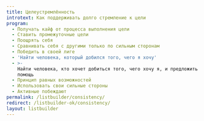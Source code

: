 ```yaml
---
title: Целеустремлённость
introtext: Как поддерживать долго стремление к цели
program:
  - Получать кайф от процесса выполнения цели
  - Ставить промежуточные цели
  - Поощрять себя
  - Сравнивать себя с другими только по сильным сторонам
  - Победить в своей лиге
  - 'Найти человека, который добился того, чего я хочу'
  - >-
    Найти человека, кто хочет добиться того, чего хочу я, и предложить ему
    помощь
  - Принцип равных возможностей
  - Использовать свои сильные стороны
  - Активные побеждают
permalink: /listbuilder/consistency/
redirect: /listbuilder-ok/consistency/
layout: listbuilder
---
```

